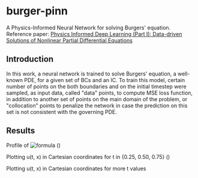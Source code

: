 # burger-pinn
A Physics-Informed Neural Network for solving Burgers' equation.
Reference paper: [Physics Informed Deep Learning (Part I): Data-driven Solutions of Nonlinear Partial Differential Equations](https://arxiv.org/abs/1711.10561)

## Introduction
In this work, a neural network is trained to solve Burgers' equation, a well-known PDE, for a given set of BCs and an IC. To train this model, certain number of points on the both boundaries and on the initial timestep were sampled, as input data, called "data" points, to compute MSE loss function, in addition to another set of points on the main domain of the problem, or "collocation" points to penalize the network in case the prediction on this set is not consistent with the governing PDE.

## Results
Profile of ![formula](https://render.githubusercontent.com/render/math?math=u(t,x)) ()

Plotting u(t, x) in Cartesian coordinates for t in {0.25, 0.50, 0.75} ()

Plotting u(t, x) in Cartesian coordinates for more t values
